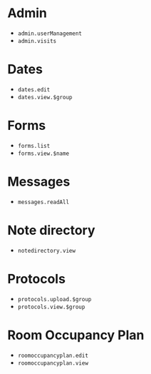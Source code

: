# Admin

   * `admin.userManagement`
   * `admin.visits`

# Dates

   * `dates.edit`
   * `dates.view.$group`

# Forms

   * `forms.list`
   * `forms.view.$name`

# Messages

   * `messages.readAll`

# Note directory

   * `notedirectory.view`

# Protocols

   * `protocols.upload.$group`
   * `protocols.view.$group`

# Room Occupancy Plan

   * `roomoccupancyplan.edit`
   * `roomoccupancyplan.view`